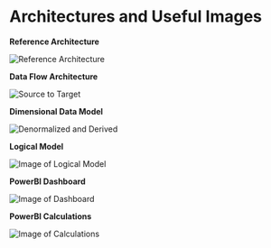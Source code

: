 # Architectures and Useful Images

**Reference Architecture**

![Reference Architecture](https://github.com/kunal333/E2ESynapseDemo/blob/main/images/MDW.png)

**Data Flow Architecture**

![Source to Target](https://github.com/kunal333/E2ESynapseDemo/blob/main/images/Source%20to%20Target.png)

**Dimensional Data Model**

![Denormalized and Derived](https://github.com/kunal333/E2ESynapseDemo/blob/main/images/DimsDerived.png)

**Logical Model**

![Image of Logical Model](https://github.com/kunal333/E2ESynapseDemo/blob/main/images/Logical%20Model.png)

**PowerBI Dashboard**

![Image of Dashboard](https://github.com/kunal333/E2ESynapseDemo/blob/main/images/Dashboard%20Image.png)

**PowerBI Calculations**

![Image of Calculations](https://github.com/kunal333/E2ESynapseDemo/blob/main/images/Calculations.png)

